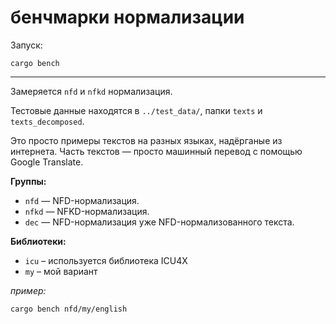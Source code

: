 # бенчмарки нормализации

Запуск:

```
cargo bench
```

---

Замеряется `nfd` и `nfkd` нормализация.

Тестовые данные находятся в `../test_data/`, папки `texts` и `texts_decomposed`.

Это просто примеры текстов на разных языках, надёрганые из интернета. Часть текстов — просто машинный перевод с помощью Google Translate.

**Группы:**

- `nfd` — NFD-нормализация.
- `nfkd` — NFKD-нормализация.
- `dec` — NFD-нормализация уже NFD-нормализованного текста.

**Библиотеки:**

- `icu` – используется библиотека ICU4X
- `my` – мой вариант

_пример:_

```
cargo bench nfd/my/english
```
